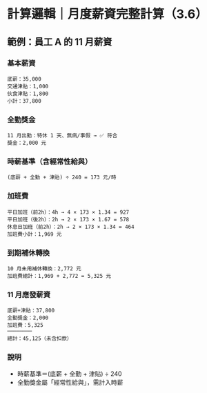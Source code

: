 # 計算邏輯｜月度薪資完整計算（3.6）

## 範例：員工 A 的 11 月薪資

### 基本薪資
```
底薪：35,000
交通津貼：1,000
伙食津貼：1,800
小計：37,800
```

### 全勤獎金
```
11 月出勤：特休 1 天、無病/事假 → ✅ 符合
獎金：2,000 元
```

### 時薪基準（含經常性給與）
```
(底薪 + 全勤 + 津貼) ÷ 240 = 173 元/時
```

### 加班費
```
平日加班（前2h）：4h → 4 × 173 × 1.34 = 927
平日加班（後2h）：2h → 2 × 173 × 1.67 = 578
休息日加班（前2h）：2h → 2 × 173 × 1.34 = 464
加班費小計：1,969 元
```

### 到期補休轉換
```
10 月未用補休轉換：2,772 元
加班費總計：1,969 + 2,772 = 5,325 元
```

### 11 月應發薪資
```
底薪+津貼：37,800
全勤獎金：2,000
加班費：5,325
────────
總計：45,125（未含扣款）
```

### 說明
- 時薪基準＝(底薪 + 全勤 + 津貼) ÷ 240
- 全勤獎金屬「經常性給與」，需計入時薪
